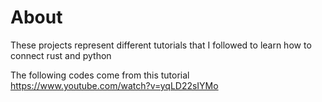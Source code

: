 # About 

These projects represent different tutorials that I followed to learn how to connect rust and python 

The following codes come from this tutorial 
https://www.youtube.com/watch?v=yqLD22sIYMo